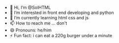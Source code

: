 - 👋 Hi, I’m @SolHTML
- 👀 I’m interested in front end developing and python
- 🌱 I’m currently learning html css and js
- 📫 How to reach me ... don't
- 😄 Pronouns: he/him
- ⚡ Fun fact: i can eat a 220g burger under a minute

<!---
SolHTML/SolHTML is a ✨ special ✨ repository because its `README.md` (this file) appears on your GitHub profile.
You can click the Preview link to take a look at your changes.
--->
